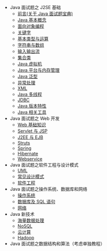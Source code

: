- Java 面试题之 J2SE 基础   
	- [前言(关于 Java 面试题宝典)](preview.md)
	- [Java 基本概念](basic-concept.md)
	- [面向对象编程](OOP.md)
	- [关键字](keyword.md)
	- [基本类型与运算](type-operation.md)
	- [字符串与数组](string-array.md)
	- [输入输出流](io.md)
	- [集合类](collection.md)
	- [Java 虚拟机](virtual-machine.md)
	- [Java 平台与内存管理](platorm-memory.md)
	- [Java 泛型](generic.md)
	- [异常处理](exception.md)
	- [XML](xml.md)
	- [Java 多线程](multi-thread.md)
	- [JDBC](jdbc.md)
	- [Java 版本特性](version-difference.md)
	- [Java 相关工具](tools.md)
- Java 面试题之 Web 开发
	- [Web 基础知识](web-basic.md)
	- [Servlet 与 JSP](servlet-jsp.md)
	- [J2EE 与 EJB](j2ee-ejb.md)
	- [Struts](struts.md)
	- [Spring](spring.md)
	- [Hibernate](hibernate.md)
	- [Webservice](webservice.md)
- Java 面试题之软件工程与设计模式
	- [UML](uml.md)
	- [常见设计模式](design-pattern.md)
	- [软件工程](software-engineering.md)
- Java 面试题之操作系统、数据库和网络
   - [操作系统](os.md)
   - [数据库及 SQL 语句](db-sql.md)
   - [网络](network.md)
- Java 新技术
   - [海量数据处理](massive.md)
   - [NoSQL](nosql.md)
   - [云计算](cloud-computing.md)
   - [Hadoop](hadoop.md)
- Java 面试题之数据结构和算法（考虑单独教程）









 

